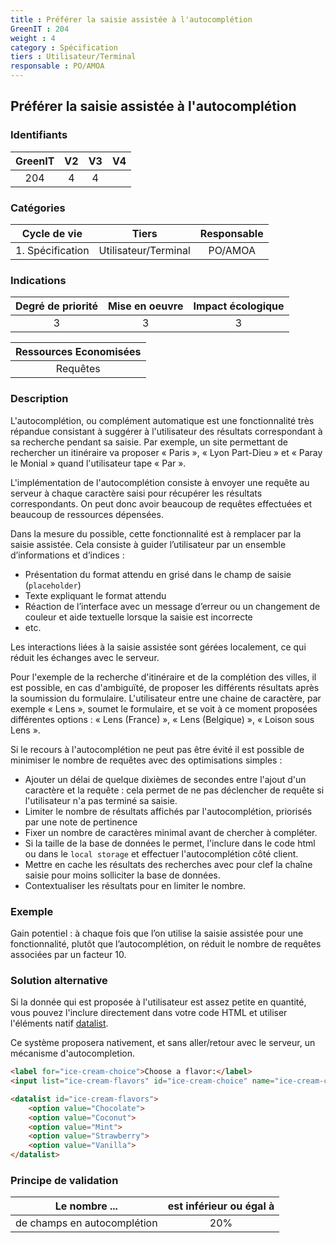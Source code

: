 ```yaml
---
title : Préférer la saisie assistée à l'autocomplétion
GreenIT : 204
weight : 4
category : Spécification
tiers : Utilisateur/Terminal
responsable : PO/AMOA
---
```



## Préférer la saisie assistée à l'autocomplétion

### Identifiants

| GreenIT |  V2  |  V3  |  V4  |
|:-------:|:----:|:----:|:----:|
|  204    | 4  | 4  |      |

### Catégories

| Cycle de vie |  Tiers  |  Responsable  |
|:---------:|:----:|:----:|
| 1. Spécification | Utilisateur/Terminal | PO/AMOA |

### Indications

| Degré de priorité |      Mise en oeuvre       |  Impact écologique    |
|:-------------------:|:-------------------------:|:---------------------:|
| 3 | 3 | 3 |

|Ressources Economisées                                      |
|:----------------------------------------------------------:|
| Requêtes    |

### Description

L'autocomplétion, ou complément automatique est une fonctionnalité très répandue consistant à suggérer à l'utilisateur
des résultats correspondant à sa recherche pendant sa saisie. Par exemple, un site permettant de rechercher un itinéraire
va proposer « Paris », « Lyon Part-Dieu » et « Paray le Monial » quand l'utilisateur tape « Par ».

L'implémentation de l'autocomplétion consiste à envoyer une requête au serveur à chaque caractère saisi pour récupérer les
résultats correspondants. On peut donc avoir beaucoup de requêtes effectuées et beaucoup de ressources dépensées.

Dans la mesure du possible, cette fonctionnalité est à remplacer par la saisie assistée.
Cela consiste à guider l’utilisateur par un ensemble d’informations et d’indices : 
 - Présentation du format attendu en grisé dans le champ de saisie (`placeholder`)
 - Texte expliquant le format attendu
 - Réaction de l’interface avec un message d’erreur ou un changement de couleur et aide textuelle lorsque la saisie est incorrecte
 - etc.

Les interactions liées à la saisie assistée sont gérées localement, ce qui réduit les échanges avec le serveur.

Pour l'exemple de la recherche d'itinéraire et de la complétion des villes, il est possible, en cas d'ambiguïté, de proposer
les différents résultats après la soumission du formulaire. L'utilisateur entre une chaine de caractère, par exemple « Lens »,
soumet le formulaire, et se voit à ce moment proposées différentes options : « Lens (France) », « Lens (Belgique) », 
« Loison sous Lens ».

Si le recours à l'autocomplétion ne peut pas être évité il est possible de minimiser le nombre de requêtes avec des optimisations simples : 
 - Ajouter un délai de quelque dixièmes de secondes entre l'ajout d'un caractère et la requête : cela permet de ne pas déclencher de requête si l'utilisateur n'a pas terminé sa saisie.
 - Limiter le nombre de résultats affichés par l'autocomplétion, priorisés par une note de pertinence
 - Fixer un nombre de caractères minimal avant de chercher à compléter.
 - Si la taille de la base de données le permet, l'inclure dans le code html ou dans le `local storage` et effectuer l'autocomplétion côté client.
 - Mettre en cache les résultats des recherches avec pour clef la chaîne saisie pour moins solliciter la base de données.
 - Contextualiser les résultats pour en limiter le nombre.

### Exemple

Gain potentiel : à chaque fois que l’on utilise la saisie assistée pour une fonctionnalité, plutôt que l’autocomplétion, on réduit le nombre de requêtes associées par un facteur 10.

### Solution alternative

Si la donnée qui est proposée à l'utilisateur est assez petite en quantité, vous pouvez l'inclure directement dans votre code HTML et utiliser l'éléments natif [datalist](https://developer.mozilla.org/fr/docs/Web/HTML/Element/datalist).

Ce système proposera nativement, et sans aller/retour avec le serveur, un mécanisme d'autocompletion.

```html
<label for="ice-cream-choice">Choose a flavor:</label>
<input list="ice-cream-flavors" id="ice-cream-choice" name="ice-cream-choice" />

<datalist id="ice-cream-flavors">
    <option value="Chocolate">
    <option value="Coconut">
    <option value="Mint">
    <option value="Strawberry">
    <option value="Vanilla">
</datalist>
```

### Principe de validation

| Le nombre ...     | est inférieur ou égal à   |  
|-------------------|:-------------------------:|
| de champs en autocomplétion  | 20%  |
